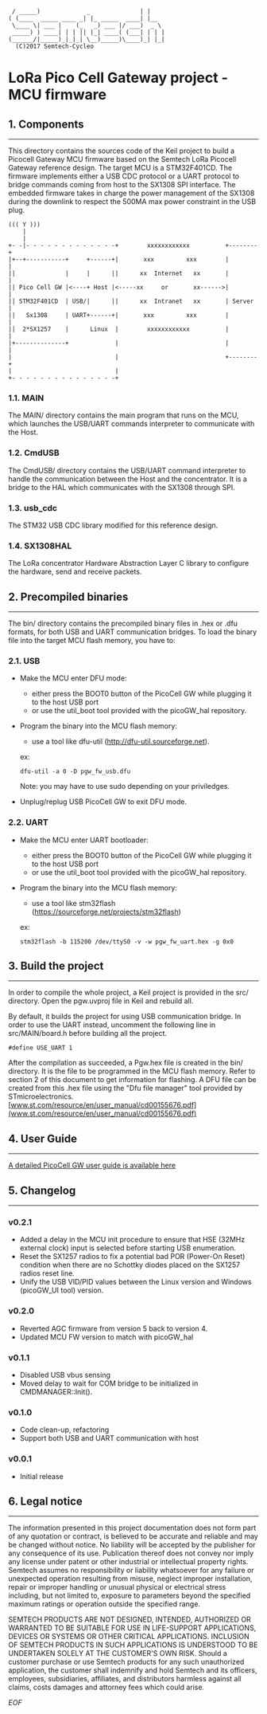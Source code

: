 	 / _____)             _              | |    
	( (____  _____ ____ _| |_ _____  ____| |__  
	 \____ \| ___ |    (_   _) ___ |/ ___)  _ \ 
	 _____) ) ____| | | || |_| ____( (___| | | |
	(______/|_____)_|_|_| \__)_____)\____)_| |_|
	  (C)2017 Semtech-Cycleo

LoRa Pico Cell Gateway project - MCU firmware
=============================================


## 1. Components
----------------

This directory contains the sources code of the Keil project to build a Picocell
Gateway MCU firmware based on the Semtech LoRa Picocell Gateway reference
design.
The target MCU is a STM32F401CD. The firmware implements either a USB CDC
protocol or a UART protocol to bridge commands coming from host to the SX1308
SPI interface.
The embedded firmware takes in charge the power management of the SX1308 during
the downlink to respect the 500MA max power constraint in the USB plug.


	((( Y )))
		|
		|
	+- -|- - - - - - - - - - - - -+        xxxxxxxxxxxx          +--------+
	|+--+-----------+     +------+|       xxx         xxx        |        |
	||              |     |      ||      xx  Internet   xx       |        |
	|| Pico Cell GW |<----+ Host |<-----xx     or       xx------>|        |
	|| STM32F401CD  | USB/|      ||      xx  Intranet   xx       | Server |
	||   Sx1308     | UART+------+|       xxx         xxx        |        |
	||  2*SX1257    |      Linux  |        xxxxxxxxxxxx          |        |
	|+--------------+             |                              |        |
	|                             |                              +--------+
	|                             |
	+- - - - - - - - - - - - - - -+


### 1.1. MAIN ###

The MAIN/ directory contains the main program that runs on the MCU, which
launches the USB/UART commands interpreter to communicate with the Host.

### 1.2. CmdUSB ###

The CmdUSB/ directory contains the USB/UART command interpreter to handle the
communication between the Host and the concentrator. It is a bridge to the HAL
which communicates with the SX1308 through SPI.

### 1.3. usb_cdc ###

The STM32 USB CDC library modified for this reference design.

### 1.4. SX1308HAL ###

The LoRa concentrator Hardware Abstraction Layer C library to configure the
hardware, send and receive packets.


## 2. Precompiled binaries
--------------------------

The bin/ directory contains the precompiled binary files in .hex or .dfu
formats, for both USB and UART communication bridges.
To load the binary file into the target MCU flash memory, you have to:

### 2.1. USB

* Make the MCU enter DFU mode:
    - either press the BOOT0 button of the PicoCell GW while plugging it to the
    host USB port
    - or use the util_boot tool provided with the picoGW_hal repository.

* Program the binary into the MCU flash memory:
    - use a tool like dfu-util (http://dfu-util.sourceforge.net).

    ex:
    ```
    dfu-util -a 0 -D pgw_fw_usb.dfu
    ```

    Note: you may have to use sudo depending on your priviledges.

* Unplug/replug USB PicoCell GW to exit DFU mode.


### 2.2. UART

* Make the MCU enter UART bootloader:
    - either press the BOOT0 button of the PicoCell GW while plugging it to the
    host USB port
    - or use the util_boot tool provided with the picoGW_hal repository.

* Program the binary into the MCU flash memory:
    - use a tool like stm32flash (https://sourceforge.net/projects/stm32flash)

    ex:
    ```
    stm32flash -b 115200 /dev/ttyS0 -v -w pgw_fw_uart.hex -g 0x0
    ```


## 3. Build the project
-----------------------

In order to compile the whole project, a Keil project is provided in the src/
directory. Open the pgw.uvproj file in Keil and rebuild all.

By default, it builds the project for using USB communication bridge. In order
to use the UART instead, uncomment the following line in src/MAIN/board.h before
building all the project.

```
#define USE_UART 1
```

After the compilation as succeeded, a Pgw.hex file is created in the bin/
directory. It is the file to be programmed in the MCU flash memory. Refer to
section 2 of this document to get information for flashing.
A DFU file can be created from this .hex file using the "Dfu file manager" tool
provided by STmicroelectronics.
[www.st.com/resource/en/user_manual/cd00155676.pdf](www.st.com/resource/en/user_manual/cd00155676.pdf)


## 4. User Guide
----------------

[A detailed PicoCell GW user guide is available here](http://www.semtech.com/images/datasheet/picocell_gateway_user_guide.pdf)


## 5. Changelog
---------------

### v0.2.1  ###

* Added a delay in the MCU init procedure to ensure that HSE (32MHz external
clock) input is selected before starting USB enumeration.
* Reset the SX1257 radios to fix a potential bad POR (Power-On Reset) condition
when there are no Schottky diodes placed on the SX1257 radios reset line.
* Unify the USB VID/PID values between the Linux version and Windows
(picoGW_UI tool) version.

### v0.2.0  ###

* Reverted AGC firmware from version 5 back to version 4.
* Updated MCU FW version to match with picoGW_hal

### v0.1.1  ###

* Disabled USB vbus sensing
* Moved delay to wait for COM bridge to be initialized in CMDMANAGER::Init().

### v0.1.0  ###

* Code clean-up, refactoring
* Support both USB and UART communication with host

### v0.0.1  ###

* Initial release


## 6. Legal notice
------------------

The information presented in this project documentation does not form part of 
any quotation or contract, is believed to be accurate and reliable and may be 
changed without notice. No liability will be accepted by the publisher for any 
consequence of its use. Publication thereof does not convey nor imply any 
license under patent or other industrial or intellectual property rights. 
Semtech assumes no responsibility or liability whatsoever for any failure or 
unexpected operation resulting from misuse, neglect improper installation, 
repair or improper handling or unusual physical or electrical stress 
including, but not limited to, exposure to parameters beyond the specified 
maximum ratings or operation outside the specified range. 

SEMTECH PRODUCTS ARE NOT DESIGNED, INTENDED, AUTHORIZED OR WARRANTED TO BE 
SUITABLE FOR USE IN LIFE-SUPPORT APPLICATIONS, DEVICES OR SYSTEMS OR OTHER 
CRITICAL APPLICATIONS. INCLUSION OF SEMTECH PRODUCTS IN SUCH APPLICATIONS IS 
UNDERSTOOD TO BE UNDERTAKEN SOLELY AT THE CUSTOMER'S OWN RISK. Should a
customer purchase or use Semtech products for any such unauthorized 
application, the customer shall indemnify and hold Semtech and its officers, 
employees, subsidiaries, affiliates, and distributors harmless against all 
claims, costs damages and attorney fees which could arise.

*EOF*
